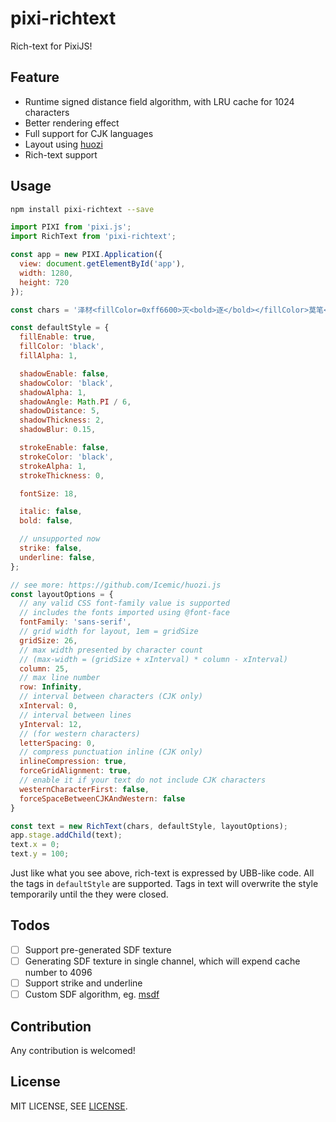 # pixi-richtext

Rich-text for PixiJS!

## Feature

- Runtime signed distance field algorithm, with LRU cache for 1024 characters
- Better rendering effect
- Full support for CJK languages
- Layout using [huozi](https://github.com/Icemic/huozi.js)
- Rich-text support


## Usage

```sh
npm install pixi-richtext --save
```

```js
import PIXI from 'pixi.js';
import RichText from 'pixi-richtext';

const app = new PIXI.Application({
  view: document.getElementById('app'),
  width: 1280,
  height: 720
});

const chars = '泽材<fillColor=0xff6600>灭<bold>逐</bold></fillColor>莫笔<strokeEnable=true>亡</strokeEnable>鲜，<strokeEnable=true><strokeColor=black><fillColor=red><fontSize=64>如何</fontSize><fillColor=orange><italic>气</italic><fillColor=yellow><bold>死</bold><fillColor=green>你的<fillColor=0xff6600>设<fillColor=blue>计师<fillColor=magenta><fontSize=28>朋</fontSize>友</fillColor></fillColor></fillColor></fillColor></fillColor></fillColor></fillColor></strokeColor></strokeEnable>';

const defaultStyle = {
  fillEnable: true,
  fillColor: 'black',
  fillAlpha: 1,

  shadowEnable: false,
  shadowColor: 'black',
  shadowAlpha: 1,
  shadowAngle: Math.PI / 6,
  shadowDistance: 5,
  shadowThickness: 2,
  shadowBlur: 0.15,

  strokeEnable: false,
  strokeColor: 'black',
  strokeAlpha: 1,
  strokeThickness: 0,

  fontSize: 18,

  italic: false,
  bold: false,

  // unsupported now
  strike: false,
  underline: false,
};

// see more: https://github.com/Icemic/huozi.js
const layoutOptions = {
  // any valid CSS font-family value is supported
  // includes the fonts imported using @font-face
  fontFamily: 'sans-serif',
  // grid width for layout, 1em = gridSize
  gridSize: 26,
  // max width presented by character count
  // (max-width = (gridSize + xInterval) * column - xInterval)
  column: 25,
  // max line number
  row: Infinity,
  // interval between characters (CJK only)
  xInterval: 0,
  // interval between lines
  yInterval: 12,
  // (for western characters)
  letterSpacing: 0,
  // compress punctuation inline (CJK only)
  inlineCompression: true,
  forceGridAlignment: true,
  // enable it if your text do not include CJK characters
  westernCharacterFirst: false,
  forceSpaceBetweenCJKAndWestern: false
}

const text = new RichText(chars, defaultStyle, layoutOptions);
app.stage.addChild(text);
text.x = 0;
text.y = 100;
```

Just like what you see above, rich-text is expressed by UBB-like code. All the tags in `defaultStyle` are supported. Tags in text will overwrite the style temporarily until the they were closed.

## Todos

- [ ] Support pre-generated SDF texture
- [ ] Generating SDF texture in single channel, which will expend cache number to 4096
- [ ] Support strike and underline
- [ ] Custom SDF algorithm, eg. [msdf](https://github.com/Chlumsky/msdfgen)

## Contribution

Any contribution is welcomed!

## License

MIT LICENSE, SEE [LICENSE](./LICENSE).

